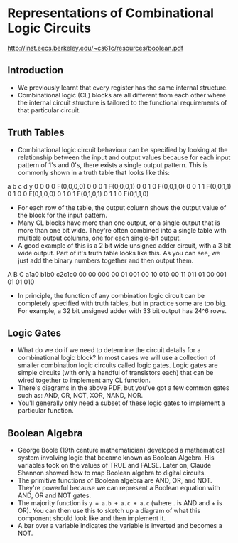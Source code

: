 # Representations of Combinational Logic Circuits

<http://inst.eecs.berkeley.edu/~cs61c/resources/boolean.pdf>

## Introduction

- We previously learnt that every register has the same internal structure.
- Combinational logic (CL) blocks are all different from each other where the internal circuit structure is tailored to the functional requirements of that particular circuit.

## Truth Tables

- Combinational logic circuit behaviour can be specified by looking at the relationship between the input and output values because for each input pattern of 1's and 0's, there exists a single output pattern. This is commonly shown in a truth table that looks like this:

a b c d y
0 0 0 0 F(0,0,0,0)
0 0 0 1 F(0,0,0,1)
0 0 1 0 F(0,0,1,0)
0 0 1 1 F(0,0,1,1)
0 1 0 0 F(0,1,0,0)
0 1 0 1 F(0,1,0,1)
0 1 1 0 F(0,1,1,0)

- For each row of the table, the output column shows the output value of the block for the input pattern.
- Many CL blocks have more than one output, or a single output that is more than one bit wide. They're often combined into a single table with multiple output columns, one for each single-bit output.
- A good example of this is a 2 bit wide unsigned adder circuit, with a 3 bit wide output. Part of it's truth table looks like this. As you can see, we just add the binary numbers together and then output them.

A B C
a1a0 b1b0 c2c1c0
00 00 000
00 01 001
00 10 010
00 11 011
01 00 001
01 01 010

- In principle, the function of any combination logic circuit can be completely specified with truth tables, but in practice some are too big. For example, a 32 bit unsigned adder with 33 bit output has 24^6 rows.

## Logic Gates

- What do we do if we need to determine the circuit details for a combinational logic block? In most cases we will use a collection of smaller combination logic circuits called logic gates. Logic gates are simple circuits (with only a handful of transistors each) that can be wired together to implement any CL function.
- There's diagrams in the above PDF, but you've got a few common gates such as: AND, OR, NOT, XOR, NAND, NOR.
- You'll generally only need a subset of these logic gates to implement a particular function.

## Boolean Algebra

- George Boole (19th centure mathematician) developed a mathematical system involving logic that became known as Boolean Algebra. His variables took on the values of TRUE and FALSE. Later on, Claude Shannon showed how to map Boolean algebra to digital circuits.
- The primitive functions of Boolean algebra are AND, OR, and NOT. They're powerful because we can represent a Boolean equation with AND, OR and NOT gates.
- The majority function is `y = a.b + a.c + a.c` (where . is AND and + is OR). You can then use this to sketch up a diagram of what this component should look like and then implement it.
- A bar over a variable indicates the variable is inverted and becomes a NOT.
